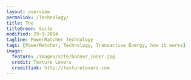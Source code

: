 ```yaml
---
layout: overview
permalink: /Technology/
title: The
titleGreen: Suite
modified: 29-9-2014
tagline: PowerMatcher Technology
tags: [PowerMatcher, Technology, Transactive Energy, how it works]
image:
  feature: /images/site/banner_inner.jpg
  credit: Texture Lovers
  creditlink: http://texturelovers.com
---
```



